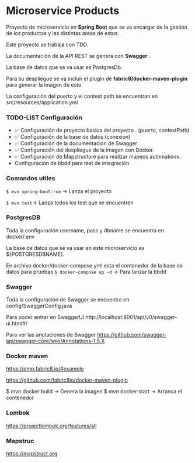 # Microservice Products

Proyecto de microservicio en **Spring Boot** que se va encargar de la gestión de los productos y las distintas areas de estos.

Este proyecto se trabaja con TDD.

La documentación de la API REST se genera con **Swagger** .

La base de datos que se va usar es PostgresDb.

Para su despliegue se va incluir el plugin de **fabric8/docker-maven-plugin** para generar la imagen de este.

La configuración del puerto y el context path se encuentran en src/resources/application.yml


### TODO-LIST Configuración
- ✅ Configuración de proyecto basica del proyecto . (puerto, contextPath)
- ✅ Configuración de la base de datos (conexion)
- ✅ Configuración de la documentacion de Swagger
- ✅ Configuración del despliegue de la imagen con Docker.
- ✅ Configuración de Mapstructure para realizar mapeos automaticos.
- Configuración de bbdd para test de integración

### Comandos utiles

`` $ mvn spring-boot:run `` -> Lanza el proyecto 

`` $ mvn test ``-> Lanza todos los test que se encuentren


### PostgresDB

Toda la configuración username, pass y dbname se encuentra en docker/.env

La base de datos que se va usar en este microservicio es ${POSTGRESDBNAME}.

En archivo docker/docker-compose.yml esta el contenedor de la base de datos para pruebas 
    `` $ docker-compose up -d `` -> Para lanzar la bbdd

### Swagger

Toda la configuración de Swagger se encuentra en config/SwaggerConfig.java

Para poder entrar en SwaggerUI 
    http://localhost:8001/api/v0/swagger-ui.html#/

Para ver las anotaciones de Swagger
    https://github.com/swagger-api/swagger-core/wiki/Annotations-1.5.X

### Docker maven

https://dmp.fabric8.io/#example

https://github.com/fabric8io/docker-maven-plugin

$ mvn docker:build -> Genera la imagen 
$ mvn docker:start -> Arranca el contenedor

### Lombok

https://projectlombok.org/features/all

### Mapstruc

https://mapstruct.org